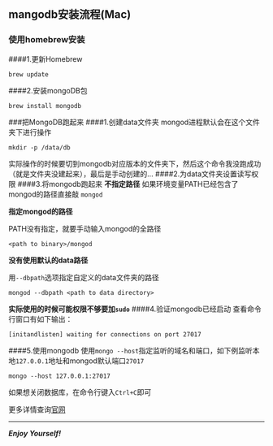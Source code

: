 ## mangodb安装流程(Mac)
### 使用homebrew安装
####1.更新Homebrew
```
brew update
```
####2.安装mongoDB包
```
brew install mongodb
```

###把MongoDB跑起来
####1.创建data文件夹
mongod进程默认会在这个文件夹下进行操作

```
mkdir -p /data/db
```
实际操作的时候要切到mongodb对应版本的文件夹下，然后这个命令我没跑成功（就是文件夹没建起来），最后是手动创建的...
####2.为data文件夹设置读写权限
####3.将mongodb跑起来
**不指定路径**
如果环境变量PATH已经包含了mongod的路径直接敲
`mongod`

**指定mongod的路径**

PATH没有指定，就要手动输入mongod的全路径
```
<path to binary>/mongod
```

**没有使用默认的data路径**

用`--dbpath`选项指定自定义的data文件夹的路径
```
mongod --dbpath <path to data directory>
```

**实际使用的时候可能权限不够要加`sudo`**
####4.验证mongodb已经启动
查看命令行窗口有如下输出：
```
[initandlisten] waiting for connections on port 27017
```
####5.使用mongodb
使用`mongo --host`指定监听的域名和端口，如下例监听本地`127.0.0.1`地址和mongod默认端口`27017`
```
mongo --host 127.0.0.1:27017
```

如果想关闭数据库，在命令行键入`Ctrl+C`即可

更多详情查询[官网](https://docs.mongodb.com/manual/tutorial/install-mongodb-on-os-x)

******
  ***Enjoy Yourself!***

		





